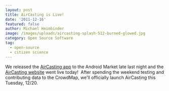 ```yaml
---
layout: post
title: AirCasting is Live!
date: '2011-12-16'
featured: false
author: Michael Heimbinder
image: /images/uploads/aircasting-splash-512-burned-glowed.jpg
category: Open Source Software
tag:
  - open-source
  - citizen science
---
```


<p>We released the <a href="https://market.android.com/details?id=pl.llp.aircasting" target="_blank">AirCasting app</a> to the Android Market late last night and the <a href="http://aircasting.org/" target="_blank">AirCasting website</a> went live today!  After spending the weekend testing and contributing data to the CrowdMap, we'll officially launch AirCasting this Tuesday, 12/20.</p>
<p>&nbsp;</p>
